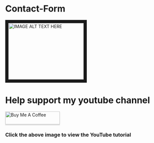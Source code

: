 # Contact-Form

<a href="http://www.youtube.com/watch?feature=player_embedded&v=aeKXXWoujo8
" target="_blank"><img src="http://img.youtube.com/vi/aeKXXWoujo8/0.jpg" 
alt="IMAGE ALT TEXT HERE" width="240" height="180" border="10" /></a>

# Help support my youtube channel

<a href="https://www.buymeacoffee.com/tommykelly100" target="_blank"><img src="https://www.buymeacoffee.com/assets/img/custom_images/orange_img.png" alt="Buy Me A Coffee" style="height: 41px !important;width: 174px !important;box-shadow: 0px 3px 2px 0px rgba(190, 190, 190, 0.5) !important;-webkit-box-shadow: 0px 3px 2px 0px rgba(190, 190, 190, 0.5) !important;" ></a>

### Click the above image to view the YouTube tutorial
